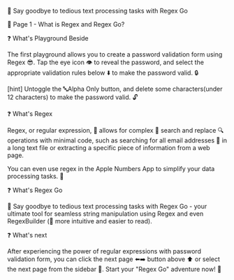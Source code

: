 👋 Say goodbye to tedious text processing tasks with Regex Go

🔖 Page 1 - What is Regex and Regex Go?

❓ What's Playground Beside

The first playground allows you to create a password validation form using Regex 😎. Tap the eye icon 👁️ to reveal the password, and select the appropriate validation rules below ⬇️ to make the password valid. 🔒

[hint] Untoggle the 🔤Alpha Only button, and delete some characters(under 12 characters) to make the password valid. 🔓

❓ What's Regex

Regex, or regular expression, 📝 allows for complex 🔎 search and replace 🔍 operations with minimal code, such as searching for all email addresses 📧 in a long text file or extracting a specific piece of information from a web page.

You can even use regex in the Apple Numbers App to simplify your data processing tasks. 🤩

❓ What's Regex Go

🤗 Say goodbye to tedious text processing tasks with Regex Go - your ultimate tool for seamless string manipulation using Regex and even RegexBuilder (🤩 more intuitive and easier to read). 

❓ What's next

After experiencing the power of regular expressions with password validation form, you can click the next page ⬅️➡️ button above ⬆️ or select the next page from the sidebar 📑. Start your "Regex Go" adventure now! 🚀